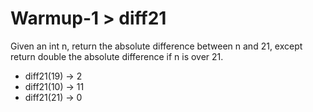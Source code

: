 # Warmup-1 > diff21

Given an int n, return the absolute difference between n and 21, except return double the absolute difference if n is over 21.

- diff21(19) → 2
- diff21(10) → 11
- diff21(21) → 0